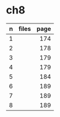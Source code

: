 # ch8

| n  | files | page |
| -: | :-    | -:   |
| 1  |       | 174  |
| 2  |       | 178  |
| 3  |       | 179  |
| 4  |       | 179  |
| 5  |       | 184  |
| 6  |       | 189  |
| 7  |       | 189  |
| 8  |       | 189  |
